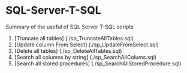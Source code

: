 # SQL-Server-T-SQL
Summary of the useful of SQL Server T-SQL scripts

1. [Truncate all tables] (./sp_TruncateAllTables.sql)
2. [Update column From Select] (./sp_UpdateFromSelect.sql)
3. [Delete all tables] (./sp_DeleteAllTables.sql) 
4. [Search all columns by string] (./sp_SearchAllColums.sql) 
5. [Search all stored procedures] (./sp_SearchAllStoredProcedure.sql)

